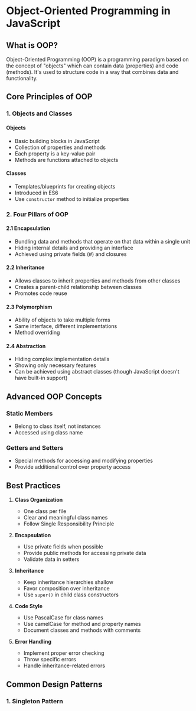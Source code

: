 # Object-Oriented Programming in JavaScript

## What is OOP?

Object-Oriented Programming (OOP) is a programming paradigm based on the concept of "objects" which can contain data (properties) and code (methods). It's used to structure code in a way that combines data and functionality.

## Core Principles of OOP

### 1. Objects and Classes

#### Objects

- Basic building blocks in JavaScript
- Collection of properties and methods
- Each property is a key-value pair
- Methods are functions attached to objects

#### Classes

- Templates/blueprints for creating objects
- Introduced in ES6
- Use `constructor` method to initialize properties

### 2. Four Pillars of OOP

#### 2.1 Encapsulation

- Bundling data and methods that operate on that data within a single unit
- Hiding internal details and providing an interface
- Achieved using private fields (#) and closures

#### 2.2 Inheritance

- Allows classes to inherit properties and methods from other classes
- Creates a parent-child relationship between classes
- Promotes code reuse

#### 2.3 Polymorphism

- Ability of objects to take multiple forms
- Same interface, different implementations
- Method overriding

#### 2.4 Abstraction

- Hiding complex implementation details
- Showing only necessary features
- Can be achieved using abstract classes (though JavaScript doesn't have built-in support)

## Advanced OOP Concepts

### Static Members

- Belong to class itself, not instances
- Accessed using class name

### Getters and Setters

- Special methods for accessing and modifying properties
- Provide additional control over property access

## Best Practices

1. **Class Organization**

   - One class per file
   - Clear and meaningful class names
   - Follow Single Responsibility Principle

2. **Encapsulation**

   - Use private fields when possible
   - Provide public methods for accessing private data
   - Validate data in setters

3. **Inheritance**

   - Keep inheritance hierarchies shallow
   - Favor composition over inheritance
   - Use `super()` in child class constructors

4. **Code Style**

   - Use PascalCase for class names
   - Use camelCase for method and property names
   - Document classes and methods with comments

5. **Error Handling**
   - Implement proper error checking
   - Throw specific errors
   - Handle inheritance-related errors

## Common Design Patterns

### 1. Singleton Pattern
